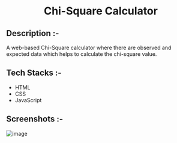 # <p align="center">Chi-Square Calculator</p>

## Description :-

A web-based Chi-Square calculator where there are observed and expected data which helps to calculate the chi-square value.

## Tech Stacks :-

- HTML
- CSS
- JavaScript

## Screenshots :-

![image](https://github.com/Rakesh9100/CalcDiverse/assets/73993775/99cef613-9c20-4a18-b92b-dcd769b43e96)
